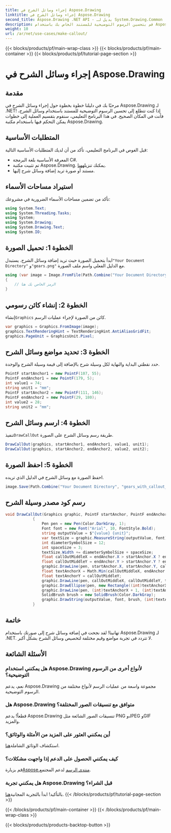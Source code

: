 ```yaml
---
title: إجراء وسائل الشرح في Aspose.Drawing
linktitle: إجراء وسائل الشرح في Aspose.Drawing
second_title: Aspose.Drawing .NET API - بديل لـ System.Drawing.Common
description: قم بتحسين الرسوم التوضيحية للمستند الخاص بك باستخدام Aspose.Drawing لـ .NET! تعرف على كيفية إضافة وسائل الشرح خطوة بخطوة للحصول على صور أكثر وضوحًا وغنية بالمعلومات.
weight: 10
url: /ar/net/use-cases/make-callout/
---
```


{{< blocks/products/pf/main-wrap-class >}}
{{< blocks/products/pf/main-container >}}
{{< blocks/products/pf/tutorial-page-section >}}

# إجراء وسائل الشرح في Aspose.Drawing

## مقدمة
مرحبًا بك في دليلنا خطوة بخطوة حول إجراء وسائل الشرح في Aspose.Drawing لـ .NET! إذا كنت تتطلع إلى تحسين الرسوم التوضيحية للمستند باستخدام وسائل الشرح، فأنت في المكان الصحيح. في هذا البرنامج التعليمي، سنقوم بتقسيم العملية إلى خطوات يمكن التحكم فيها باستخدام مكتبة Aspose.Drawing.
## المتطلبات الأساسية
قبل الغوص في البرنامج التعليمي، تأكد من أن لديك المتطلبات الأساسية التالية:
- المعرفة الأساسية بلغة البرمجة C#.
-  تم تثبيت مكتبة Aspose.Drawing. يمكنك تنزيله[هنا](https://releases.aspose.com/drawing/net/).
- مستند أو صورة تريد إضافة وسائل شرح إليها.
## استيراد مساحات الأسماء
تأكد من تضمين مساحات الأسماء الضرورية في مشروعك:
```csharp
using System.Text;
using System.Threading.Tasks;
using System;
using System.Drawing;
using System.Drawing.Text;
using System.IO;
```
## الخطوة 1: تحميل الصورة
 ابدأ بتحميل الصورة حيث تريد إضافة وسائل الشرح. يستبدل`"Your Document Directory"` و`"gears.png"` مع الدليل الفعلي واسم ملف الصورة.
```csharp
using (var image = Image.FromFile(Path.Combine("Your Document Directory", "gears.png")))
{
    // الرمز الخاص بك هنا
}
```
## الخطوة 2: إنشاء كائن رسومي
 إنشاء`Graphics` كائن من الصورة لإجراء عمليات الرسم.
```csharp
var graphics = Graphics.FromImage(image);
graphics.TextRenderingHint = TextRenderingHint.AntiAliasGridFit;
graphics.PageUnit = GraphicsUnit.Pixel;
```
## الخطوة 3: تحديد مواضع وسائل الشرح
حدد نقطتي البداية والنهاية لكل وسيلة شرح بالإضافة إلى قيمة وسيلة الشرح والوحدة.
```csharp
PointF startAnchor1 = new PointF(107, 55);
PointF endAnchor1 = new PointF(179, 5);
int value1 = 74;
string unit1 = "mm";
PointF startAnchor2 = new PointF(111, 146);
PointF endAnchor2 = new PointF(29, 180);
int value2 = 28;
string unit2 = "mm";
```
## الخطوة 4: ارسم وسائل الشرح
 تنفيذ`DrawCallOut` طريقة رسم وسائل الشرح على الصورة.
```csharp
DrawCallOut(graphics, startAnchor1, endAnchor1, value1, unit1);
DrawCallOut(graphics, startAnchor2, endAnchor2, value2, unit2);
```
## الخطوة 5: احفظ الصورة
احفظ الصورة مع وسائل الشرح في الدليل الذي تريده.
```csharp
image.Save(Path.Combine("Your Document Directory", "gears_with_callout_out.png"));
```
## رسم كود مصدر وسيلة الشرح
```csharp
void DrawCallOut(Graphics graphic, PointF startAnchor, PointF endAnchor, int value, string unit)
            {
                Pen pen = new Pen(Color.DarkGray, 1);
                Font font = new Font("Arial", 10, FontStyle.Bold);
                string outputValue = $"{value} {unit}";
                var textSize = graphic.MeasureString(outputValue, font);
                int diameterSymbolSize = 12;
                int spaceSize = 3;
                textSize.Width += diameterSymbolSize + spaceSize;
                float callOutMiddleX = endAnchor.X > startAnchor.X ? endAnchor.X - textSize.Width : endAnchor.X + textSize.Width;
                float callOutMiddleY = endAnchor.Y > startAnchor.Y ? endAnchor.Y - textSize.Height : endAnchor.Y + textSize.Height;
                graphic.DrawLine(pen, startAnchor.X, startAnchor.Y, callOutMiddleX, callOutMiddleY);
                float textAnchorX = Math.Min(callOutMiddleX, endAnchor.X);
                float textAnchorY = callOutMiddleY;
                graphic.DrawLine(pen, callOutMiddleX, callOutMiddleY, textAnchorX == callOutMiddleX ? textAnchorX + textSize.Width : textAnchorX, callOutMiddleY);
                graphic.DrawEllipse(pen, new Rectangle((int)textAnchorX + spaceSize, (int)(textAnchorY - textSize.Height) + spaceSize, 10, 10));
                graphic.DrawLine(pen, (int)textAnchorX + 1, (int)textAnchorY - 1, (int)textAnchorX + diameterSymbolSize + 2, (int)textAnchorY - diameterSymbolSize - 2);
                SolidBrush brush = new SolidBrush(Color.DarkGray);
                graphic.DrawString(outputValue, font, brush, (int)textAnchorX + diameterSymbolSize + spaceSize, (int)(textAnchorY - textSize.Height));
            }
```
## خاتمة

تهانينا! لقد نجحت في إضافة وسائل شرح إلى صورتك باستخدام Aspose.Drawing لـ .NET. لا تتردد في تجربة مواضع وقيم مختلفة لتخصيص وسائل الشرح بشكل أكبر.

## الأسئلة الشائعة

### هل يمكنني استخدام Aspose.Drawing لأنواع أخرى من الرسوم التوضيحية؟

نعم، يدعم Aspose.Drawing مجموعة واسعة من عمليات الرسم لأنواع مختلفة من الرسوم التوضيحية.

### هل Aspose.Drawing متوافق مع تنسيقات الصور المختلفة؟

قطعاً! يدعم Aspose.Drawing تنسيقات الصور الشائعة مثل PNG وJPEG وGIF والمزيد.

### أين يمكنني العثور على المزيد من الأمثلة والوثائق؟

 استكشاف الوثائق الشاملة[هنا](https://reference.aspose.com/drawing/net/).

### كيف يمكنني الحصول على الدعم إذا واجهت مشكلات؟

 قم بزيارة[Aspose.منتدى الرسم](https://forum.aspose.com/c/diagram/17) لدعم المجتمع.

### هل يمكنني تجربة Aspose.Drawing قبل الشراء؟

 بالتأكيد! ابدأ بالتجربة المجانية[هنا](https://releases.aspose.com/).
{{< /blocks/products/pf/tutorial-page-section >}}

{{< /blocks/products/pf/main-container >}}
{{< /blocks/products/pf/main-wrap-class >}}

{{< blocks/products/products-backtop-button >}}
